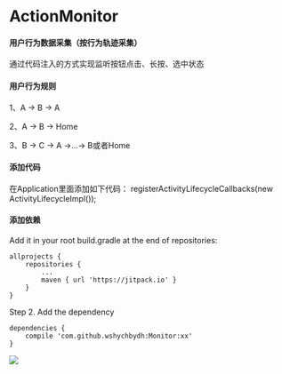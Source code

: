 # ActionMonitor
#### 用户行为数据采集（按行为轨迹采集）
通过代码注入的方式实现监听按钮点击、长按、选中状态
#### 用户行为规则
1、A -> B -> A

2、A -> B -> Home

3、B -> C -> A ->...-> B或者Home

#### 添加代码
在Application里面添加如下代码：
registerActivityLifecycleCallbacks(new ActivityLifecycleImpl());

#### 添加依赖
Add it in your root build.gradle at the end of repositories:

	allprojects {
		repositories {
			...
			maven { url 'https://jitpack.io' }
		}
	}
Step 2. Add the dependency

	dependencies {
		compile 'com.github.wshychbydh:Monitor:xx'
	}

[![](https://jitpack.io/v/wshychbydh/Monitor.svg)](https://jitpack.io/#wshychbydh/Monitor)

